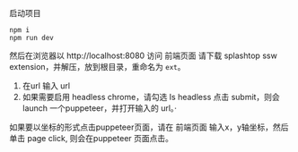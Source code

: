启动项目
```
npm i
npm run dev
```

然后在浏览器以 http://localhost:8080 访问 前端页面
请下载 splashtop ssw extension，并解压，放到根目录，重命名为 ```ext```。
1. 在url 输入 url
2. 如果需要启用 headless chrome，请勾选 Is headless
点击 submit，则会 launch 一个puppeteer，并打开输入的 url。·


如果要以坐标的形式点击puppeteer页面，请在 前端页面 输入x，y轴坐标，然后单击 page click, 则会在puppeteer 页面点击。
